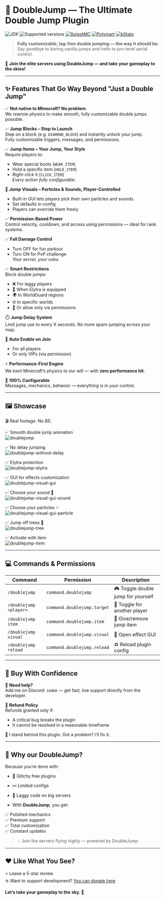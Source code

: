# 🚀 DoubleJump — The Ultimate Double Jump Plugin

![JDK](https://img.shields.io/badge/JDK-1.17-blue.svg)
![Supported versions](https://img.shields.io/badge/Minecraft-1.17--1.21.5-green.svg)
[![SpigotMC](https://img.shields.io/badge/Buy_on_SpigotMC-yellow.svg)](https://www.spigotmc.org/resources/%E2%9C%A8-doublejump.125526/)
[![Polymart](https://img.shields.io/badge/Buy_on_Polymart-green.svg)](https://polymart.org/product/7887/doublejump-1-17-1-21-5)
[![bStats](https://img.shields.io/badge/Servers_using_doublejump-00695c)](https://bstats.org/plugin/bukkit/Double-Jump/19387)

> **Fully customizable, lag-free double jumping — the way it *should* be.**  
> Say goodbye to boring vanilla jumps and hello to pro-level aerial control.

🎉 **Join the elite servers using DoubleJump — and take your gameplay to the skies!**

---

## ✨ Features That Go Way Beyond "Just a Double Jump"

✅ **Not native to Minecraft? No problem.**  
We *rewrote physics* to make smooth, fully customizable double jumps possible.

✅ **Jump Blocks – Step to Launch**  
Step on a block (e.g. `DIAMOND_BLOCK`) and instantly unlock your jump.  
Fully customizable triggers, messages, and permissions.

✅ **Jump Items – Your Jump, Your Style**  
Require players to:
- Wear special boots (`WEAR_ITEM`)
- Hold a specific item (`HOLD_ITEM`)
- Right-click it (`CLICK_ITEM`)  
  *Every action fully configurable.*

‍🎨 **Jump Visuals – Particles & Sounds, Player-Controlled**  
- Built-in GUI lets players pick their own particles and sounds.  
- Set defaults in config
- Players can override them freely

✅ **Permission-Based Power**  
Control velocity, cooldown, and access using permissions — ideal for rank systems.

✅ **Fall Damage Control**  
- Turn OFF for fun parkour  
- Turn ON for PvP challenge  
*Your server, your rules.*

✅ **Smart Restrictions**   
Block double jumps:
- ❌ For laggy players
- 🛑 When Elytra is equipped
- 🌍 In WorldGuard regions
- 🌐 In specific worlds
- 👥 Or allow only via permissions

⏱️ **Jump Delay System**  
Limit jump use to every X seconds. No more spam-jumping across your map.

🔄 **Auto Enable on Join**
- For all players
- Or only VIPs (via permission)

⚡ **Performance-First Engine**  
We bent Minecraft’s physics to our will — with **zero performance hit**.

🔧 **100% Configurable**  
Messages, mechanics, behavior — everything is in your control.

---

## 🖼️ Showcase

🎬 Real footage. No BS.

✅ Smooth double jump animation  
![doublejump](assets/doublejump.gif)

✅ No delay jumping  
![doublejump-without-delay](assets/doublejump-without-delay.gif)

✅ Elytra protection  
![doublejump-elytra](assets/doublejump-elytra.gif)

✅ GUI for effects customization  
![doublejump-visual-gui](assets/doublejump-visual-gui.gif)

✅ Choose your sound 🎵  
![doublejump-visual-gui-sound](assets/doublejump-visual-gui-sound.png)

✅ Choose your particles ✨  
![doublejump-visual-gui-particle](assets/doublejump-visual-gui-particle.png)

✅ Jump off trees 🌲  
![doublejump-tree](assets/doublejump-tree.gif)

✅ Activate with item  
![doublejump-item](assets/doublejump-item.png)

---

## 💻 Commands & Permissions

| Command                | Permission                  | Description                         |
|------------------------|-----------------------------|-------------------------------------|
| `/doublejump`          | `command.doublejump`        | 🎮 Toggle double jump for yourself  |
| `/doublejump <player>` | `command.doublejump.target` | 🎯 Toggle for another player        | 
| `/doublejump item`     | `command.doublejump.item`   | 🎁 Give/remove jump item            |
| `/doublejump visual`   | `command.doublejump.visual` | 🎨 Open effect GUI                  |
| `/doublejump reload`   | `command.doublejump.reload` | ♻️ Reload plugin config             |

---

## 🛒 Buy With Confidence

💬 **Need help?**  
Add me on Discord: `imdmk` — get fast, live support directly from the developer.

🔁 **Refund Policy**  
Refunds granted only if:
- A critical bug breaks the plugin
- It cannot be resolved in a reasonable timeframe

🤝 I stand behind this plugin. Got a problem? I’ll fix it.

---

## 🌟 Why our DoubleJump?

Because you’re done with:
- 🚫 Glitchy free plugins
- 💤 Limited configs
- 🐌 Laggy code on big servers

- With **DoubleJump**, you get:

✅ Polished mechanics  
✅ Premium support   
✅ Total customization  
✅ Constant updates

> 💡 Join the servers flying highly — powered by DoubleJump

---

## ❤️ Like What You See?

⭐ Leave a 5-star review  
☕ Want to support development? [You can donate here](https://paypal.me/dominiksuliga)

**Let’s take your gameplay to the sky. 🚀**

